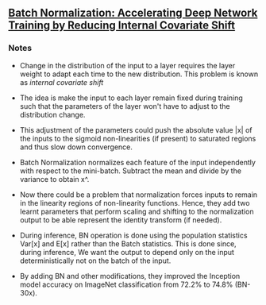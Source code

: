 
## [Batch Normalization: Accelerating Deep Network Training by Reducing Internal Covariate Shift](https://arxiv.org/abs/1502.03167)

### Notes

* Change in the distribution of the input to a layer requires the layer weight to adapt each time to the new distribution. This problem is known as *internal covariate shift*

* The idea is make the input to each layer remain fixed during training such that the parameters of the layer won't have to adjust to the distribution change.

* This adjustment of the parameters could push the absolute value |x| of the inputs to the sigmoid non-linearities (if present) to saturated regions and thus slow down convergence.

* Batch Normalization normalizes each feature of the input independently with respect to the mini-batch. Subtract the mean and divide by the variance to obtain x^. 

* Now there could be a problem that normalization forces inputs to remain in the linearity regions of non-linearity functions. Hence, they add two learnt parameters that perform scaling and shifting to the normalization output to be able represent the identity transform (if needed).

* During inference, BN operation is done using the population statistics Var[x] and E[x] rather than the Batch statistics. This is done since, during inference, We want the output to depend only on the input deterministically not on the batch of the input.

* By adding BN and other modifications, they improved the Inception model accuracy on ImageNet classification from 72.2% to 74.8% (BN-30x).

